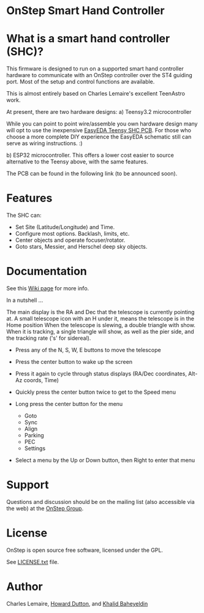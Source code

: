 OnStep Smart Hand Controller
===========================

# What is a smart hand controller (SHC)?
This firmware is designed to run on a supported smart hand controller hardware to communicate
with an OnStep controller over the ST4 guiding port. Most of the setup and control functions
are available.

This is almost entirely based on Charles Lemaire's excellent TeenAstro work.

At present, there are two hardware designs:
a) Teensy3.2 microcontroller

While you can point to point wire/assemble you own hardware design many will opt to use the
inexpensive [EasyEDA Teensy SHC PCB](https://easyeda.com/hdutton/HC-20e242d665db4c85bb565a0cd0b52233).
For those who choose a more complete DIY experience the EasyEDA schematic still can serve as wiring
instructions. :)

b) ESP32 microcontroller. This offers a lower cost easier to source alternative to the 
Teensy above, with the same features. 

The PCB can be found in the following link (to be announced soon).

# Features
The SHC can:

* Set Site (Latitude/Longitude) and Time.
* Configure most options.  Backlash, limits, etc.
* Center objects and operate focuser/rotator.
* Goto stars, Messier, and Herschel deep sky objects.

# Documentation

See this [Wiki page](https://groups.io/g/onstep/wiki/Smart-Hand-Controller) for more info.

In a nutshell ...

The main display is the RA and Dec that the telescope is currently pointing at.
A small telescope icon with an H under it, means the telescope is in the Home position
When the telescope is slewing, a double triangle with show. When it is tracking, a single
triangle will show, as well as the pier side, and the tracking rate ('s' for sidereal).

- Press any of the N, S, W, E buttons to move the telescope 
- Press the center button to wake up the screen
- Press it again to cycle through status displays (RA/Dec coordinates, Alt-Az coords, Time)

- Quickly press the center button twice to get to the Speed menu
- Long press the center button for the menu
  * Goto
  * Sync
  * Align
  * Parking
  * PEC
  * Settings
- Select a menu by the Up or Down button, then Right to enter that menu

# Support
Questions and discussion should be on the mailing list (also accessible via the
web) at the [OnStep Group](https://groups.io/g/onstep/).

# License
OnStep is open source free software, licensed under the GPL.

See [LICENSE.txt](./LICENSE.txt) file.

# Author
Charles Lemaire, [Howard Dutton](http://www.stellarjourney.com), and [Khalid Baheyeldin](https://baheyeldin.com)
